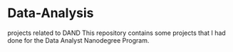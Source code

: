 # Data-Analysis
projects related to DAND
This repository contains some projects that I had done for the Data Analyst Nanodegree Program.
